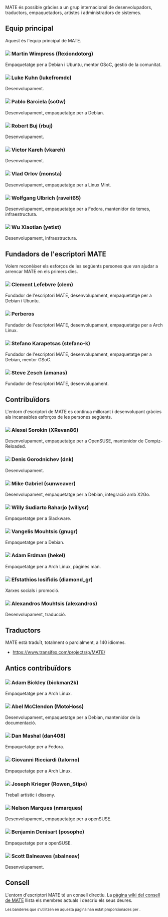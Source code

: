 <!--
.. link:
.. description:
.. tags:
.. date: 2011-12-05 07:25:21
.. title: Equip
.. slug: team
-->

MATE és possible gràcies a un grup internacional de desenvolupadors,
traductors, empaquetadors, artistes i administradors de sistemes.

## Equip principal

Aquest és l'equip principal de MATE.

### ![](/assets/img/flags/32/United%20Kingdom\(Great%20Britain\).png) Martin Wimpress (flexiondotorg)

Empaquetatge per a Debian i Ubuntu, mentor GSoC, gestió de la comunitat.

### ![](/assets/img/flags/32/USA.png) Luke Kuhn (lukefromdc)

Desenvolupament.

### ![](/assets/img/flags/32/Galicia.png) Pablo Barciela (sc0w)

Desenvolupament, empaquetatge per a Debian.

### ![](/assets/img/flags/32/Catalonia.png) Robert Buj (rbuj)

Desenvolupament.

### ![](/assets/img/flags/32/Puerto%20Rico.png) Victor Kareh (vkareh)

Desenvolupament.

### ![](/assets/img/flags/32/Russian%20Federation.png) Vlad Orlov (monsta)

Desenvolupament, empaquetatge per a Linux Mint.

### ![](/assets/img/flags/32/Germany.png) Wolfgang Ulbrich (raveit65)

Desenvolupament, empaquetatge per a Fedora, mantenidor de temes, infraestructura.

### ![](/assets/img/flags/32/China.png) Wu Xiaotian (yetist)

Desenvolupament, infraestructura.



## Fundadors de l'escriptori MATE

Volem reconèixer els esforços de les següents persones que van ajudar a arrencar
MATE en els primers dies.

### ![](/assets/img/flags/32/France.png) Clement Lefebvre (clem)

Fundador de l'escriptori MATE, desenvolupament, empaquetatge per a Debian i Ubuntu.

### ![](/assets/img/flags/32/Argentina.png) Perberos

Fundador de l'escriptori MATE, desenvolupament, empaquetatge per a Arch Linux.

### ![](/assets/img/flags/32/Italy.png) Stefano Karapetsas (stefano-k)

Fundador de l'escriptori MATE, desenvolupament, empaquetatge per a Debian, mentor GSoC.

### ![](/assets/img/flags/32/USA.png) Steve Zesch (amanas)

Fundador de l'escriptori MATE, desenvolupament.



## Contribuïdors

L'entorn d'escriptori de MATE es continua millorant i desenvolupant gràcies als
incansables esforços de les persones següents.

### ![](/assets/img/flags/32/Russian%20Federation.png) Alexei Sorokin (XRevan86)

Desenvolupament, empaquetatge per a OpenSUSE, mantenidor de Compiz-Reloaded.

### ![](/assets/img/flags/32/Russian%20Federation.png) Denis Gorodnichev (dnk)

Desenvolupament.

### ![](/assets/img/flags/32/Germany.png) Mike Gabriel (sunweaver)

Desenvolupament, empaquetatge per a Debian, integració amb X2Go.

### ![](/assets/img/flags/32/Indonesia.png) Willy Sudiarto Raharjo (willysr)

Empaquetatge per a Slackware.

### ![](/assets/img/flags/32/Greece.png) Vangelis Mouhtsis (gnugr)

Empaquetatge per a Debian.

### ![](/assets/img/flags/32/USA.png) Adam Erdman (hekel)

Empaquetatge per a Arch Linux, pàgines man.

### ![](/assets/img/flags/32/Greece.png) Efstathios Iosifidis (diamond_gr)

Xarxes socials i promoció.

### ![](/assets/img/flags/32/Greece.png) Alexandros Mouhtsis (alexandros)

Desenvolupament, traducció.



## Traductors

MATE està traduït, totalment o parcialment, a 140 idiomes.

  * <https://www.transifex.com/projects/p/MATE/>



## Antics contribuïdors

### ![](/assets/img/flags/32/USA.png) Adam Bickley (bickman2k)

Empaquetatge per a Arch Linux.

### ![](/assets/img/flags/32/USA.png) Abel McClendon (MotoHoss)

Desenvolupament, empaquetatge per a Debian, mantenidor de la documentació.

### ![](/assets/img/flags/32/USA.png) Dan Mashal (dan408)

Empaquetatge per a Fedora.

### ![](/assets/img/flags/32/Italy.png) Giovanni Ricciardi (talorno)

Empaquetatge per a Arch Linux.

### ![](/assets/img/flags/32/USA.png) Joseph Krieger (Rowen_Stipe)

Treball artístic i disseny.

### ![](/assets/img/flags/32/Portugal.png) Nelson Marques (nmarques)

Desenvolupament, empaquetatge per a openSUSE.

### ![](/assets/img/flags/32/France.png) Benjamin Denisart (posophe)

Empaquetatge per a openSUSE.

### ![](/assets/img/flags/32/Canada.png) Scott Balneaves (sbalneav)

Desenvolupament.



## Consell

L'entorn d'escriptori MATE té un consell directiu. La
[pàgina wiki del consell de MATE](http://wiki.mate-desktop.com/board)
llista els membres actuals i descriu els seus deures.

<small>
Les banderes que s'utilitzen en aquesta pàgina han estat proporcionades per <http://www.icondrawer.com>.
</small>
